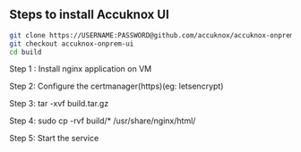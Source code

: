 ## Steps to install Accuknox UI 

```sh
git clone https://USERNAME:PASSWORD@github.com/accuknox/accuknox-onprem.git
git checkout accuknox-onprem-ui
cd build
```

Step 1 : Install nginx application on VM

Step 2: Configure the certmanager(https)(eg: letsencrypt)

Step 3: tar -xvf build.tar.gz

Step 4: sudo cp -rvf build/* /usr/share/nginx/html/

Step 5: Start the service
